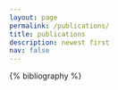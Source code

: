 ```yaml
---
layout: page
permalink: /publications/
title: publications
description: newest first
nav: false
---
```


<!-- _pages/publications.md -->
<div class="publications">

{% bibliography %}

</div>
